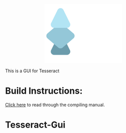 <p align="center">
    <img src="Logo.png" alt="Logo" width="250"/>
</p>

This is a GUI for Tesseract

# Build Instructions: 
[Click here](/Documentation/BUILD.md) to read through the compiling manual.
# Tesseract-Gui